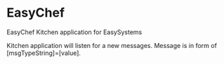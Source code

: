 EasyChef
========

EasyChef Kitchen application for EasySystems

Kitchen application will listen for a new messages.
Message is in form of [msgTypeString]=[value].

